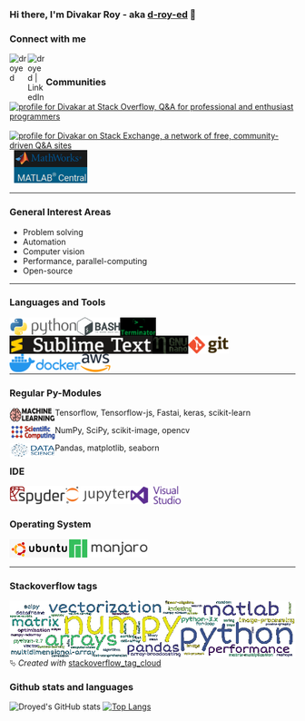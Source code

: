 ### Hi there, I'm Divakar Roy - aka [d-roy-ed][website] 👋

### Connect with me

[<img align="left" alt="droyed" width="32px" src="https://github.githubassets.com/images/modules/logos_page/Octocat.png" />][website]
[<img align="left" alt="droyed | LinkedIn" width="32px" src="https://img.icons8.com/fluency/48/000000/linkedin.png" />][linkedin]
<br />

### Communities

<a href="https://stackoverflow.com/users/3293881/divakar"><img src="https://stackoverflow.com/users/flair/3293881.png?theme=dark" width="208" height="58" alt="profile for Divakar at Stack Overflow, Q&amp;A for professional and enthusiast programmers" title="profile for Divakar at Stack Overflow, Q&amp;A for professional and enthusiast programmers"></a> &nbsp; <a href="https://stackexchange.com/users/3996536"><img src="https://stackexchange.com/users/flair/3996536.png?theme=dark" width="208" height="58" alt="profile for Divakar on Stack Exchange, a network of free, community-driven Q&amp;A sites" title="profile for Divakar on Stack Exchange, a network of free, community-driven Q&amp;A sites"></a> &nbsp; <a href="https://www.mathworks.com/matlabcentral/profile/authors/870163"><img src="https://raw.githubusercontent.com/droyed/droyed/master/icons/matlab.png" height="58" alt="profile for Divakar on MATLAB Central, a network of MATLAB people sharing their work" title="profile for Divakar on MATLAB Central, a network of MATLAB people sharing their work"></a>

----

### General Interest Areas

* Problem solving
* Automation
* Computer vision
* Performance, parallel-computing
* Open-source

----

### Languages and Tools

<img align="left" alt="Python" height="32px" src="https://raw.githubusercontent.com/droyed/droyed/master/icons/python-logo-generic.png" />
<img align="left" alt="Bash" height="32px" src="https://raw.githubusercontent.com/droyed/droyed/master/icons/Gnu-bash-logo.svg" />
<img align="left" alt="Terminator" height="32px" src="https://raw.githubusercontent.com/droyed/droyed/master/icons/terminator.png" />
<img align="left" alt="Sublime-text" height="32px" src="https://raw.githubusercontent.com/droyed/droyed/master/icons/Sublime_Text_Logo.png" />
<img align="left" alt="Nano-editor" height="32px" src="https://raw.githubusercontent.com/droyed/droyed/master/icons/gnu-nano-4.0.png" />
<img align="left" alt="Git" height="32px" src="https://raw.githubusercontent.com/droyed/droyed/master/icons/git.png" />
<img align="left" alt="Docker" height="32px" src="https://raw.githubusercontent.com/droyed/droyed/master/icons/docker.png" />
<img align="left" alt="AWS" height="32px" src="https://raw.githubusercontent.com/droyed/droyed/master/icons/aws.png" />
<br />  
<br />
<br />
<br />
<br>

----

### Regular Py-Modules

<img align="left" alt="Machine-learning" width="80px" height="25px" src="https://raw.githubusercontent.com/droyed/droyed/master/icons/ml.jpeg" /> Tensorflow, Tensorflow-js, Fastai, keras, scikit-learn

<img align="left" alt="Scientific-computing" width="80px" height="25px" src="https://raw.githubusercontent.com/droyed/droyed/master/icons/sc.png" /> NumPy, SciPy, scikit-image, opencv

<img align="left" alt="Data-science" width="80px" height="25px" src="https://raw.githubusercontent.com/droyed/droyed/master/icons/ds.png" /> Pandas, matplotlib, seaborn

### IDE

<img align="left" alt="Spyder" height="32px" src="https://raw.githubusercontent.com/droyed/droyed/master/icons/spyder.png" />
<img align="left" alt="Jupyter" height="32px" src="https://raw.githubusercontent.com/droyed/droyed/master/icons/jupyter.png" />
<img align="left" alt="Visual Studio Code" height="32px" src="https://raw.githubusercontent.com/droyed/droyed/master/icons/vs.png" /> 
<br />
<br />

### Operating System

<img align="left" alt="Ubuntu" height="32px" src="https://raw.githubusercontent.com/droyed/droyed/master/icons/ubuntu.png" />
<img align="left" alt="Manjaro" height="32px" src="https://raw.githubusercontent.com/droyed/droyed/master/icons/manjaro.png" />

<br />
<br />

----

### Stackoverflow tags

<img align="left" alt="Stackoverflow tags" width="1500px" src="https://raw.githubusercontent.com/droyed/droyed/master/icons/so_tagcloud.png" />

⮱ *Created with* [stackoverflow_tag_cloud](https://github.com/droyed/stackoverflow_tag_cloud)

### Github stats and languages

![Droyed's GitHub stats](https://github-readme-stats.vercel.app/api?username=droyed&show_icons=true&theme=merko) [![Top Langs](https://github-readme-stats.vercel.app/api/top-langs/?username=droyed&layout=compact&theme=merko)](https://github.com/droyed)



[website]: https://github.com/droyed
[linkedin]: https://www.linkedin.com/in/droyed/
